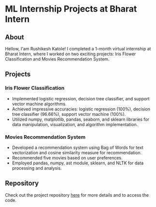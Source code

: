 # ML Internship Projects at Bharat Intern

## About
Hellow, I'am Rushikesh Katole! I completed a 1-month virtual internship at Bharat Intern, where I worked on two exciting projects: Iris Flower Classification and Movies Recommendation System.

## Projects
### Iris Flower Classification
- Implemented logistic regression, decision tree classifier, and support vector machine algorithms.
- Achieved impressive accuracies: logistic regression (100%), decision tree classifier (96.66%), support vector machine (100%).
- Utilized numpy, matplotlib, pandas, seaborn, and sklearn libraries for data manipulation, visualization, and algorithm implementation.

### Movies Recommendation System
- Developed a recommendation system using Bag of Words for text vectorization and cosine similarity measure for recommendation.
- Recommended five movies based on user preferences.
- Employed pandas, numpy, ast module, sklearn, and NLTK for data processing and analysis.

## Repository
Check out the project repository [here](https://github.com/RushiK134/ML_Intern_Projects_Bharat_intern) for more details and to access the code.
